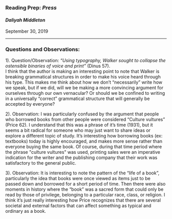 ### Reading Prep: _Press_

#### _Daliyah Middleton_

September 30, 2019

___

### **Questions and Observations:**


1). Question/Observation: _“Using typography, Walker sought to collapse the ostensible binaries of voice and print”_ (Dinus 57).   
I think that the author is making an interesting point to note that Walker is breaking grammatical structures in order to make his voice heard through his type. This makes me think about how we don’t “necessarily” write how we speak, but if we did, will we be making a more convincing argument for ourselves through our own vernacular? Or should we be confined to writing in a universally “correct” grammatical structure that will generally be accepted by everyone?   


2). Observation: I was particularly confused by the argument that people who borrowed books from other people were considered “Culture vultures” (Price 62). I understand that this was a phrase of it’s time (1931), but it seems a bit radical for someone who may just want to share ideas or explore a different topic of study. It’s interesting how borrowing books (ex: textbooks) today is highly encouraged, and makes more sense rather than everyone buying the same book. Of course, during that time period where the phrase "culture vultures" was used, printing sales were an imperative indication for the writer and the publishing company that their work was satisfactory to the general public.   


3). Observation: It is interesting to note the pattern of the “life of a book”, particularly the idea that books were once viewed as items just to be passed down and borrowed for a short period of time. Then there were also moments in history where the “book” was a sacred form that could only be read by those of privilege, belonging to a particular race, class, or religion. I think it’s just really interesting how Price recognizes that there are several societal and external factors that can affect something as typical and ordinary as a book.  



